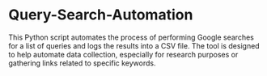 # Query-Search-Automation
This Python script automates the process of performing Google searches for a list of queries and logs the results into a CSV file. The tool is designed to help automate data collection, especially for research purposes or gathering links related to specific keywords.
